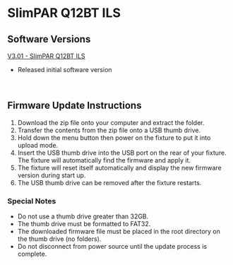 # SlimPAR Q12BT ILS

## Software Versions

[V3.01 - SlimPAR Q12BT ILS](https://github.com/Chauvet-DJ/SLIMPARQ12BTILS/blob/a2909edadc72dd33f379bf9cb77091860debfc1e/Firmware/V3.01.zip)
- Released initial software version

&nbsp;

## Firmware Update Instructions
1. Download the zip file onto your computer and extract the folder.
2. Transfer the contents from the zip file onto a USB thumb drive.
3. Hold down the menu button then power on the fixture to put it into upload mode.
4. Insert the USB thumb drive into the USB port on the rear of your fixture. The fixture will automatically find the firmware and apply it.
5. The fixture will reset itself automatically and display the new firmware version during start up.
6. The USB thumb drive can be removed after the fixture restarts.

### Special Notes
* Do not use a thumb drive greater than 32GB.
* The thumb drive must be formatted to FAT32.
* The downloaded firmware file must be placed in the root directory on the thumb drive (no folders).
* Do not disconnect from power source until the update process is complete.
